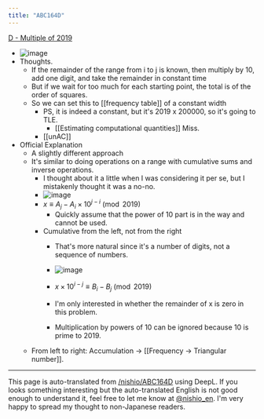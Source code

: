 ```yaml
---
title: "ABC164D"
---
```


[D - Multiple of 2019](https://atcoder.jp/contests/abc164/tasks/abc164_d)
- ![image](https://gyazo.com/badbc878097ba5f4df01c2d1902b3b13/thumb/1000)
- Thoughts.
    - If the remainder of the range from i to j is known, then multiply by 10, add one digit, and take the remainder in constant time
    - But if we wait for too much for each starting point, the total is of the order of squares.
    - So we can set this to [[frequency table]] of a constant width
        - PS, it is indeed a constant, but it's 2019 x 200000, so it's going to TLE.
            - [[Estimating computational quantities]] Miss.
        - [[unAC]]
- Official Explanation
    - A slightly different approach
    - It's similar to doing operations on a range with cumulative sums and inverse operations.
        - I thought about it a little when I was considering it per se, but I mistakenly thought it was a no-no.
        - ![image](https://gyazo.com/2bd8c05b48f05f4532c7434dc0a00e7b/thumb/1000)
        - $x \equiv A_j - A_i \times 10^{j-i} \pmod{2019}$
            - Quickly assume that the power of 10 part is in the way and cannot be used.
        - Cumulative from the left, not from the right
            - That's more natural since it's a number of digits, not a sequence of numbers.
            - ![image](https://gyazo.com/1add8c37dc897eb81d632cfb85af2d94/thumb/1000)
            - $x \times 10^{i-j} \equiv B_i - B_j  \pmod{2019}$

            - I'm only interested in whether the remainder of x is zero in this problem.
            - Multiplication by powers of 10 can be ignored because 10 is prime to 2019.
    - From left to right: Accumulation → [[Frequency → Triangular number]].

---
This page is auto-translated from [/nishio/ABC164D](https://scrapbox.io/nishio/ABC164D) using DeepL. If you looks something interesting but the auto-translated English is not good enough to understand it, feel free to let me know at [@nishio_en](https://twitter.com/nishio_en). I'm very happy to spread my thought to non-Japanese readers.